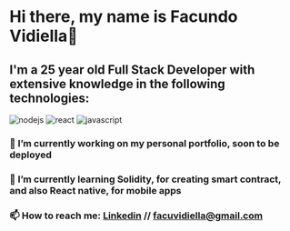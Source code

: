 # Hi there, my name is Facundo Vidiella👋

<!--
**FacuVidiella/FacuVidiella** is a ✨ _special_ ✨ repository because its `README.md` (this file) appears on your GitHub profile.

Here are some ideas to get you started:

- 🔭 I’m currently working on ...
- 🌱 I’m currently learning ...
- 👯 I’m looking to collaborate on ...
- 🤔 I’m looking for help with ...
- 💬 Ask me about ...
- 📫 How to reach me: ...
- 😄 Pronouns: ...
- ⚡ Fun fact: ...
-->
## I'm a 25 year old Full Stack Developer with extensive knowledge in the following technologies:
![nodejs](https://user-images.githubusercontent.com/77370973/144762832-d0199d27-b10b-4840-b67c-be231b3a2a7d.png)
![react](https://user-images.githubusercontent.com/77370973/144762893-5b1fd88a-97d5-4db8-bc5b-cea8ce3bd5f5.png)
![javascript](https://user-images.githubusercontent.com/77370973/144762896-69802942-ae36-48e1-bca2-ea69ef019d0d.png)


### 🔭 I’m currently working on my personal portfolio, soon to be deployed
### 🌱 I’m currently learning Solidity, for creating smart contract, and also React native, for mobile apps
### 📫 How to reach me: [Linkedin](https://www.linkedin.com/in/facundovidiella/) // facuvidiella@gmail.com
 

                        
                        
